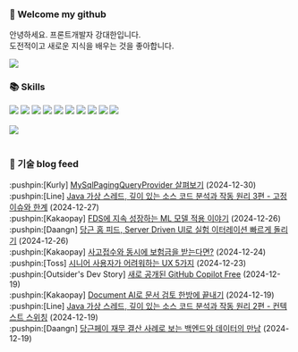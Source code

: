 ### 👋 Welcome my github

안녕하세요. 프론트개발자 강대한입니다.
<br>
도전적이고 새로운 지식을 배우는 것을 좋아합니다.

<!--
![header](https://capsule-render.vercel.app/api?type=Waving&color=auto&height=300&section=header&text=Welcome&fontAlignY=40&desc=KangDaeHan%20github%20&descSize=20&descAlignY=55&animation=fadeIn&fontSize=90)

**KangDaeHan/KangDaeHan** is a ✨ _special_ ✨ repository because its `README.md` (this file) appears on your GitHub profile.

Here are some ideas to get you started:

- 🔭 I’m currently working on ...
- 🌱 I’m currently learning ...
- 👯 I’m looking to collaborate on ...
- 🤔 I’m looking for help with ...
- 💬 Ask me about ...
- 📫 How to reach me: ...
- 😄 Pronouns: ...
- ⚡ Fun fact: ...
-->

<a href="https://twinfamily.github.io" target="_blank"><img src="https://img.shields.io/badge/Blog-121D33?style=flat-square&logo=blogger&logoColor=ffffff"/></a>

### :books: Skills
<a href="#" target="_blank"><img src="https://img.shields.io/badge/React-61DAFB?style=flat-square&logo=react&logoColor=ffffff"/></a>
<a href="#" target="_blank"><img src="https://img.shields.io/badge/Html5-E34F26?style=flat-square&logo=html5&logoColor=ffffff"/></a>
<a href="#" target="_blank"><img src="https://img.shields.io/badge/Javascript-F7DF1E?style=flat-square&logo=javascript&logoColor=ffffff"/></a>
<a href="#" target="_blank"><img src="https://img.shields.io/badge/Cssmodules-000000?style=flat-square&logo=cssmodules&logoColor=ffffff"/></a>
<a href="#" target="_blank"><img src="https://img.shields.io/badge/Node.js-339933?style=flat-square&logo=nodedotjs&logoColor=ffffff"/></a>
<a href="#" target="_blank"><img src="https://img.shields.io/badge/Typescript-3178C6?style=flat-square&logo=typescript&logoColor=ffffff"/></a>
<a href="#" target="_blank"><img src="https://img.shields.io/badge/Git-F05032?style=flat-square&logo=git&logoColor=ffffff"/></a>
<a href="#" target="_blank"><img src="https://img.shields.io/badge/Gitlab-FC6D26?style=flat-square&logo=gitlab&logoColor=ffffff"/></a>
<a href="#" target="_blank"><img src="https://img.shields.io/badge/Webpack-8DD6F9?style=flat-square&logo=webpack&logoColor=ffffff"/></a>
<a href="#" target="_blank"><img src="https://img.shields.io/badge/Vite-646CFF?style=flat-square&logo=vite&logoColor=ffffff"/></a>
<br><br>
<img src="https://github-readme-stats.vercel.app/api/top-langs/?username=KangDaeHan&layout=compact">
<br><br>
### :round_pushpin: 기술 blog feed
<!-- BLOG-POST-LIST:START --><div>:pushpin:[Kurly] <a target="_blank" href="http://thefarmersfront.github.io/blog/2024-mysql-paging-query-provider/">MySqlPagingQueryProvider 살펴보기</a> (2024-12-30)</div><div>:pushpin:[Line] <a target="_blank" href="https://techblog.lycorp.co.jp/ko/about-java-virtual-thread-3">Java 가상 스레드, 깊이 있는 소스 코드 분석과 작동 원리 3편 - 고정 이슈와 한계</a> (2024-12-27)</div><div>:pushpin:[Kakaopay] <a target="_blank" href="https://tech.kakaopay.com/post/ifkakao2024-fds/">FDS에 지속 성장하는 ML 모델 적용 이야기</a> (2024-12-26)</div><div>:pushpin:[Daangn] <a target="_blank" href="https://medium.com/daangn/%EB%8B%B9%EA%B7%BC-%ED%99%88-%ED%94%BC%EB%93%9C-server-driven-ui%EB%A1%9C-%EC%8B%A4%ED%97%98-%EC%9D%B4%ED%84%B0%EB%A0%88%EC%9D%B4%EC%85%98-%EB%B9%A0%EB%A5%B4%EA%B2%8C-%EB%8F%8C%EB%A6%AC%EA%B8%B0-226668c2792c?source=rss----4505f82a2dbd---4">당근 홈 피드, Server Driven UI로 실험 이터레이션 빠르게 돌리기</a> (2024-12-26)</div><div>:pushpin:[Kakaopay] <a target="_blank" href="https://tech.kakaopay.com/post/ifkakao2024-instant-insurance-claim-payment/">사고접수와 동시에 보험금을 받는다면?</a> (2024-12-24)</div><div>:pushpin:[Toss] <a target="_blank" href="https://toss.tech/article/senior-usability-research">시니어 사용자가 어려워하는 UX 5가지</a> (2024-12-23)</div><div>:pushpin:[Outsider's Dev Story] <a target="_blank" href="https://blog.outsider.ne.kr/1747">새로 공개된 GitHub Copilot Free</a> (2024-12-19)</div><div>:pushpin:[Kakaopay] <a target="_blank" href="https://tech.kakaopay.com/post/ifkakao2024-document-ai/">Document AI로 문서 검토 한방에 끝내기</a> (2024-12-19)</div><div>:pushpin:[Line] <a target="_blank" href="https://techblog.lycorp.co.jp/ko/about-java-virtual-thread-2">Java 가상 스레드, 깊이 있는 소스 코드 분석과 작동 원리 2편 - 컨텍스트 스위칭</a> (2024-12-19)</div><div>:pushpin:[Daangn] <a target="_blank" href="https://medium.com/daangn/%EB%8B%B9%EA%B7%BC%ED%8E%98%EC%9D%B4-%EC%9E%AC%EB%AC%B4-%EA%B2%B0%EC%82%B0-%EC%82%AC%EB%A1%80%EB%A1%9C-%EB%B3%B4%EB%8A%94-%EB%B0%B1%EC%97%94%EB%93%9C%EC%99%80-%EB%8D%B0%EC%9D%B4%ED%84%B0%EC%9D%98-%EB%A7%8C%EB%82%A8-46c355b4dc41?source=rss----4505f82a2dbd---4">당근페이 재무 결산 사례로 보는 백엔드와 데이터의 만남</a> (2024-12-19)</div><!-- BLOG-POST-LIST:END -->

<!-- ![Anurag's GitHub stats](https://github-readme-stats.vercel.app/api?username=KangDaeHan&show_icons=true&theme=radical) -->
